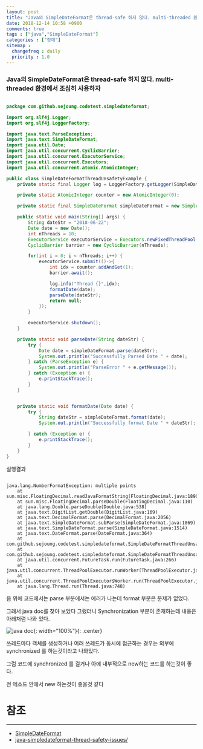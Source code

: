```yaml
---
layout: post
title: "Java의 SimpleDateFormat은 thread-safe 하지 않다. multi-threaded 환경에서 조심히 사용하자"
date: 2018-12-14 10:58 +0900
comments: true
tags : ["java","SimpleDateFormat"]
categories : ["장애"]
sitemap :
  changefreq : daily
  priority : 1.0
---
```


### Java의 SimpleDateFormat은 thread-safe 하지 않다. multi-threaded 환경에서 조심히 사용하자

```java

package com.github.sejoung.codetest.simpledateformat;

import org.slf4j.Logger;
import org.slf4j.LoggerFactory;

import java.text.ParseException;
import java.text.SimpleDateFormat;
import java.util.Date;
import java.util.concurrent.CyclicBarrier;
import java.util.concurrent.ExecutorService;
import java.util.concurrent.Executors;
import java.util.concurrent.atomic.AtomicInteger;

public class SimpleDateFormatThreadUnsafetyExample {
    private static final Logger log = LoggerFactory.getLogger(SimpleDateFormatThreadUnsafetyExample.class);

    private static AtomicInteger counter = new AtomicInteger(0);

    private static final SimpleDateFormat simpleDateFormat = new SimpleDateFormat("yyyy-MM-dd");

    public static void main(String[] args) {
        String dateStr = "2018-06-22";
        Date date = new Date();
        int nThreads = 10;
        ExecutorService executorService = Executors.newFixedThreadPool(nThreads);
        CyclicBarrier barrier = new CyclicBarrier(nThreads);

        for(int i = 0; i < nThreads; i++) {
            executorService.submit(()->{
                int idx = counter.addAndGet(1);
                barrier.await();

                log.info("Thread {}",idx);
                formatDate(date);
                parseDate(dateStr);
                return null;
            });
        }

        executorService.shutdown();
    }

    private static void parseDate(String dateStr) {
        try {
            Date date = simpleDateFormat.parse(dateStr);
            System.out.println("Successfully Parsed Date " + date);
        } catch (ParseException e) {
            System.out.println("ParseError " + e.getMessage());
        } catch (Exception e) {
            e.printStackTrace();
        }
    }


    private static void formatDate(Date date) {
        try {
            String dateStr = simpleDateFormat.format(date);
            System.out.println("Successfully format Date " + dateStr);

        } catch (Exception e) {
            e.printStackTrace();
        }
    }
}

```
실행결과
```

java.lang.NumberFormatException: multiple points
	at sun.misc.FloatingDecimal.readJavaFormatString(FloatingDecimal.java:1890)
	at sun.misc.FloatingDecimal.parseDouble(FloatingDecimal.java:110)
	at java.lang.Double.parseDouble(Double.java:538)
	at java.text.DigitList.getDouble(DigitList.java:169)
	at java.text.DecimalFormat.parse(DecimalFormat.java:2056)
	at java.text.SimpleDateFormat.subParse(SimpleDateFormat.java:1869)
	at java.text.SimpleDateFormat.parse(SimpleDateFormat.java:1514)
	at java.text.DateFormat.parse(DateFormat.java:364)
	at com.github.sejoung.codetest.simpledateformat.SimpleDateFormatThreadUnsafetyExample.parseDate(SimpleDateFormatThreadUnsafetyExample.java:45)
	at com.github.sejoung.codetest.simpledateformat.SimpleDateFormatThreadUnsafetyExample.lambda$main$0(SimpleDateFormatThreadUnsafetyExample.java:35)
	at java.util.concurrent.FutureTask.run(FutureTask.java:266)
	at java.util.concurrent.ThreadPoolExecutor.runWorker(ThreadPoolExecutor.java:1149)
	at java.util.concurrent.ThreadPoolExecutor$Worker.run(ThreadPoolExecutor.java:624)
	at java.lang.Thread.run(Thread.java:748)

```

음 위에 코드에서는 parse 부분에서는 에러가 나는데 format 부분은 문제가 없었다.

그래서 java doc를 찾아 보았다 그랬더니 Synchronization 부분이 존재하는데 내용은 아래처럼 나와 있다.

![java doc](https://sejoung.github.io/images/2018_12_14_01.jpg){: width="100%"}{: .center}

쓰레드마다 객체를 생성하거나 여러 쓰레드가 동시에 접근하는 경우는 외부에 synchronized 를 하는것이라고 나와있다.

그럼 코드에 synchronized 를 걸거나 아에 내부적으로 new하는 코드를 하는것이 좋다.

전 메소드 안에서 new 하는것이 좋을것 같다


# 참조
-----
* [SimpleDateFormat](https://docs.oracle.com/javase/8/docs/api/java/text/SimpleDateFormat.html)
* [java-simpledateformat-thread-safety-issues/](https://www.callicoder.com/java-simpledateformat-thread-safety-issues/)

